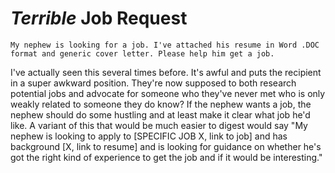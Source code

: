 # *Terrible* Job Request

```
My nephew is looking for a job. I've attached his resume in Word .DOC
format and generic cover letter. Please help him get a job.
```

I've actually seen this several times before. It's awful and puts the
recipient in a super awkward position. They're now supposed to both
research potential jobs and advocate for someone who they've never met
who is only weakly related to someone they do know? If the nephew
wants a job, the nephew should do some hustling and at least make it
clear what job he'd like. A variant of this that would be much easier
to digest would say "My nephew is looking to apply to [SPECIFIC JOB X,
link to job] and has background [X, link to resume] and is looking for
guidance on whether he's got the right kind of experience to get the
job and if it would be interesting."